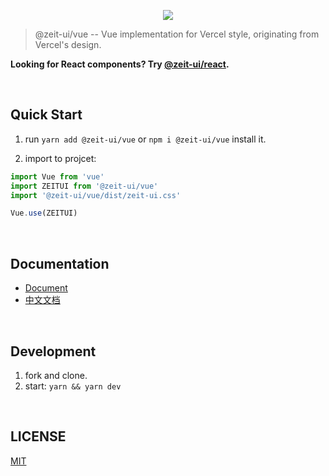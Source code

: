 <p align="center" height="370">
<img align="center" src="https://user-images.githubusercontent.com/11304944/58761972-c9d30700-857c-11e9-9ac7-8b1d02809fc8.png">
</p>

> @zeit-ui/vue -- Vue implementation for Vercel style, originating from Vercel's design.

**Looking for React components? Try [@zeit-ui/react](https://github.com/zeit-ui/react).**

<br/>

## Quick Start

1. run `yarn add @zeit-ui/vue` or `npm i @zeit-ui/vue` install it.

2. import to projcet:

```js
import Vue from 'vue'
import ZEITUI from '@zeit-ui/vue'
import '@zeit-ui/vue/dist/zeit-ui.css'

Vue.use(ZEITUI)
```

<br/>

## Documentation

- [Document](https://vue.zeit-ui.co/)
- [中文文档](https://vue.zeit-ui.co/zh-cn)

<br/>

## Development

1. fork and clone.
2. start: `yarn && yarn dev`

<br/>

## LICENSE

[MIT](LICENSE)
